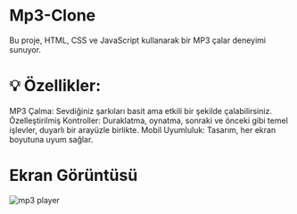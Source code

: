 # Mp3-Clone
Bu proje, HTML, CSS ve JavaScript kullanarak bir MP3 çalar deneyimi sunuyor.

# 💡 Özellikler:
MP3 Çalma: Sevdiğiniz şarkıları basit ama etkili bir şekilde çalabilirsiniz. Özelleştirilmiş Kontroller: Duraklatma, oynatma, sonraki ve önceki gibi temel işlevler, duyarlı bir arayüzle birlikte. Mobil Uyumluluk: Tasarım, her ekran boyutuna uyum sağlar.
# Ekran Görüntüsü
![mp3 player](https://github.com/user-attachments/assets/da3bc991-23f1-4bbd-b367-9f0ebf959f06)

